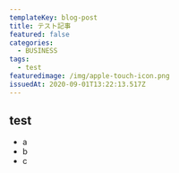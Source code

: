 ```yaml
---
templateKey: blog-post
title: テスト記事
featured: false
categories:
  - BUSINESS
tags:
  - test
featuredimage: /img/apple-touch-icon.png
issuedAt: 2020-09-01T13:22:13.517Z
---
```

## test

- a
- b
- c
